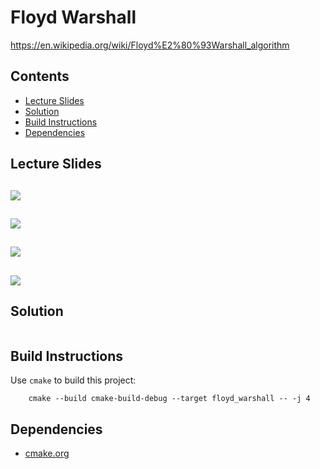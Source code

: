 # Floyd Warshall
https://en.wikipedia.org/wiki/Floyd%E2%80%93Warshall_algorithm

## Contents
* [Lecture Slides](#lecture-slides)
* [Solution](#solution)
* [Build Instructions](#build-instructions)
* [Dependencies](#dependencies)

## Lecture Slides
![](https://github.com/claytonjwong/Algorithms-Stanford/blob/master/course4/floyd_warshall/documentation/floyd_01.png)
---
![](https://github.com/claytonjwong/Algorithms-Stanford/blob/master/course4/floyd_warshall/documentation/floyd_02.png)
---
![](https://github.com/claytonjwong/Algorithms-Stanford/blob/master/course4/floyd_warshall/documentation/floyd_03.png)
---
![](https://github.com/claytonjwong/Algorithms-Stanford/blob/master/course4/floyd_warshall/documentation/floyd_04.png)
---

## Solution
```cpp

```

## Build Instructions
Use ```cmake``` to build this project:

```
    cmake --build cmake-build-debug --target floyd_warshall -- -j 4
```

## Dependencies
* [cmake.org](https://cmake.org)
